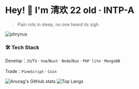 # **Hey! 👋 I'm 清欢**   22 old  ·  INTP-A

>Pain rots in sleep, no one heard its sigh

![phrynus](https://count.getloli.com/@phrynus?name=phrynus&theme=rule34&padding=4&offset=0&align=center&scale=1&pixelated=1&darkmode=auto)

### **🛠️ Tech Stack**  

Develop：`JS`/`TS` · `Vue`/`Nuxt` · `Node`/`Bun` · `PHP lite` · `MongoDB`

Trade：`PineScript` · `Coin`

![Anurag's GitHub stats](https://github-readme-stats.vercel.app/api?username=phrynus&show_icons=true&hide=issues,contribs&hide_border=true&show_owner=false)
![Top Langs](https://github-readme-stats.vercel.app/api/top-langs/?username=phrynus&layout=compact&hide=HTML&hide_border=true)
